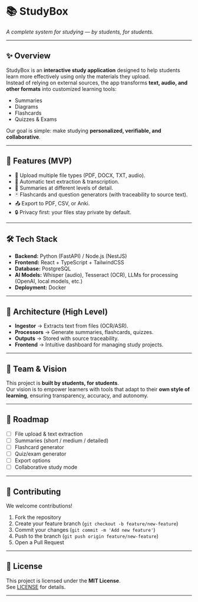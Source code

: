 # 📚 StudyBox  
*A complete system for studying — by students, for students.*

---

## ✨ Overview  
StudyBox is an **interactive study application** designed to help students learn more effectively using only the materials they upload.  
Instead of relying on external sources, the app transforms **text, audio, and other formats** into customized learning tools:  
- Summaries  
- Diagrams  
- Flashcards  
- Quizzes & Exams  

Our goal is simple: make studying **personalized, verifiable, and collaborative**.

---

## 🚀 Features (MVP)  
- 📂 Upload multiple file types (PDF, DOCX, TXT, audio).  
- 📝 Automatic text extraction & transcription.  
- 📑 Summaries at different levels of detail.  
- 🃏 Flashcards and question generators (with traceability to source text).  
- 📤 Export to PDF, CSV, or Anki.  
- 🔒 Privacy first: your files stay private by default.  

---

## 🛠️ Tech Stack  
- **Backend:** Python (FastAPI) / Node.js (NestJS)  
- **Frontend:** React + TypeScript + TailwindCSS  
- **Database:** PostgreSQL  
- **AI Models:** Whisper (audio), Tesseract (OCR), LLMs for processing (OpenAI, local models, etc.)  
- **Deployment:** Docker  

---

## 🧩 Architecture (High Level)  
- **Ingestor** → Extracts text from files (OCR/ASR).  
- **Processors** → Generate summaries, flashcards, quizzes.  
- **Outputs** → Stored with source traceability.  
- **Frontend** → Intuitive dashboard for managing study projects.  

---

## 👥 Team & Vision  
This project is **built by students, for students**.  
Our vision is to empower learners with tools that adapt to their **own style of learning**, ensuring transparency, accuracy, and autonomy.

---

## 📌 Roadmap  
- [ ] File upload & text extraction  
- [ ] Summaries (short / medium / detailed)  
- [ ] Flashcard generator  
- [ ] Quiz/exam generator  
- [ ] Export options  
- [ ] Collaborative study mode  

---

## 🤝 Contributing  
We welcome contributions!  
1. Fork the repository  
2. Create your feature branch (`git checkout -b feature/new-feature`)  
3. Commit your changes (`git commit -m 'Add new feature'`)  
4. Push to the branch (`git push origin feature/new-feature`)  
5. Open a Pull Request  

---

## 📜 License  
This project is licensed under the **MIT License**.  
See [LICENSE](./LICENSE) for details.  

---
